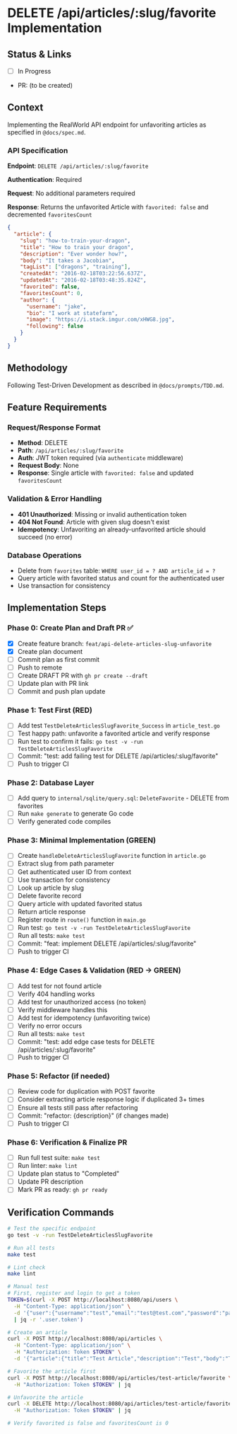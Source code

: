 # DELETE /api/articles/:slug/favorite Implementation

## Status & Links

- [ ] In Progress
- PR: (to be created)

## Context

Implementing the RealWorld API endpoint for unfavoriting articles as specified in `@docs/spec.md`.

### API Specification

**Endpoint**: `DELETE /api/articles/:slug/favorite`

**Authentication**: Required

**Request**: No additional parameters required

**Response**: Returns the unfavorited Article with `favorited: false` and decremented `favoritesCount`

```json
{
  "article": {
    "slug": "how-to-train-your-dragon",
    "title": "How to train your dragon",
    "description": "Ever wonder how?",
    "body": "It takes a Jacobian",
    "tagList": ["dragons", "training"],
    "createdAt": "2016-02-18T03:22:56.637Z",
    "updatedAt": "2016-02-18T03:48:35.824Z",
    "favorited": false,
    "favoritesCount": 0,
    "author": {
      "username": "jake",
      "bio": "I work at statefarm",
      "image": "https://i.stack.imgur.com/xHWG8.jpg",
      "following": false
    }
  }
}
```

## Methodology

Following Test-Driven Development as described in `@docs/prompts/TDD.md`.

## Feature Requirements

### Request/Response Format

- **Method**: DELETE
- **Path**: `/api/articles/:slug/favorite`
- **Auth**: JWT token required (via `authenticate` middleware)
- **Request Body**: None
- **Response**: Single article with `favorited: false` and updated `favoritesCount`

### Validation & Error Handling

- **401 Unauthorized**: Missing or invalid authentication token
- **404 Not Found**: Article with given slug doesn't exist
- **Idempotency**: Unfavoriting an already-unfavorited article should succeed (no error)

### Database Operations

- Delete from `favorites` table: `WHERE user_id = ? AND article_id = ?`
- Query article with favorited status and count for the authenticated user
- Use transaction for consistency

## Implementation Steps

### Phase 0: Create Plan and Draft PR ✅

- [x] Create feature branch: `feat/api-delete-articles-slug-unfavorite`
- [x] Create plan document
- [ ] Commit plan as first commit
- [ ] Push to remote
- [ ] Create DRAFT PR with `gh pr create --draft`
- [ ] Update plan with PR link
- [ ] Commit and push plan update

### Phase 1: Test First (RED)

- [ ] Add test `TestDeleteArticlesSlugFavorite_Success` in `article_test.go`
- [ ] Test happy path: unfavorite a favorited article and verify response
- [ ] Run test to confirm it fails: `go test -v -run TestDeleteArticlesSlugFavorite`
- [ ] Commit: "test: add failing test for DELETE /api/articles/:slug/favorite"
- [ ] Push to trigger CI

### Phase 2: Database Layer

- [ ] Add query to `internal/sqlite/query.sql`: `DeleteFavorite` - DELETE from favorites
- [ ] Run `make generate` to generate Go code
- [ ] Verify generated code compiles

### Phase 3: Minimal Implementation (GREEN)

- [ ] Create `handleDeleteArticlesSlugFavorite` function in `article.go`
- [ ] Extract slug from path parameter
- [ ] Get authenticated user ID from context
- [ ] Use transaction for consistency
- [ ] Look up article by slug
- [ ] Delete favorite record
- [ ] Query article with updated favorited status
- [ ] Return article response
- [ ] Register route in `route()` function in `main.go`
- [ ] Run test: `go test -v -run TestDeleteArticlesSlugFavorite`
- [ ] Run all tests: `make test`
- [ ] Commit: "feat: implement DELETE /api/articles/:slug/favorite"
- [ ] Push to trigger CI

### Phase 4: Edge Cases & Validation (RED → GREEN)

- [ ] Add test for not found article
- [ ] Verify 404 handling works
- [ ] Add test for unauthorized access (no token)
- [ ] Verify middleware handles this
- [ ] Add test for idempotency (unfavoriting twice)
- [ ] Verify no error occurs
- [ ] Run all tests: `make test`
- [ ] Commit: "test: add edge case tests for DELETE /api/articles/:slug/favorite"
- [ ] Push to trigger CI

### Phase 5: Refactor (if needed)

- [ ] Review code for duplication with POST favorite
- [ ] Consider extracting article response logic if duplicated 3+ times
- [ ] Ensure all tests still pass after refactoring
- [ ] Commit: "refactor: {description}" (if changes made)
- [ ] Push to trigger CI

### Phase 6: Verification & Finalize PR

- [ ] Run full test suite: `make test`
- [ ] Run linter: `make lint`
- [ ] Update plan status to "Completed"
- [ ] Update PR description
- [ ] Mark PR as ready: `gh pr ready`

## Verification Commands

```bash
# Test the specific endpoint
go test -v -run TestDeleteArticlesSlugFavorite

# Run all tests
make test

# Lint check
make lint

# Manual test
# First, register and login to get a token
TOKEN=$(curl -X POST http://localhost:8080/api/users \
  -H "Content-Type: application/json" \
  -d '{"user":{"username":"test","email":"test@test.com","password":"password"}}' \
  | jq -r '.user.token')

# Create an article
curl -X POST http://localhost:8080/api/articles \
  -H "Content-Type: application/json" \
  -H "Authorization: Token $TOKEN" \
  -d '{"article":{"title":"Test Article","description":"Test","body":"Test body","tagList":["test"]}}'

# Favorite the article first
curl -X POST http://localhost:8080/api/articles/test-article/favorite \
  -H "Authorization: Token $TOKEN" | jq

# Unfavorite the article
curl -X DELETE http://localhost:8080/api/articles/test-article/favorite \
  -H "Authorization: Token $TOKEN" | jq

# Verify favorited is false and favoritesCount is 0
```
